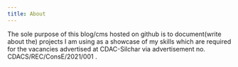 ```yaml
---
title: About
---
```

The sole purpose of this blog/cms hosted on github is to document(write about the) projects I am using as a showcase of my skills which are required for the vacancies advertised at CDAC-Silchar via advertisement no. CDACS/REC/ConsE/2021/001 . 
